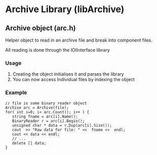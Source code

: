 Archive Library (libArchive)
============================

Archive object (arc.h)
-----------------------
Helper object to read in an archive file and break into component files.

All reading is done through the IOIInterface library

### Usage
1. Creating the object initialises it and parses the library
2. You can now access Individual files by indexing the object

### Example
    // file is some binary reader object
    Archive arc = Archive(file);
    for( int i=0; i< arc.Count(); i++ ) {
       string fname = arc[i].Name();
       BinaryReader r = arc[i].Begin();
       unsigned char * data = r.Dup(arc[i].Size());
       cout  >> "Raw data for file: " <<  fname <<  endl;
       cout << data << endl;
       // ...
       delete [] data;
    }
